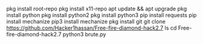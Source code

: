 pkg install root-repo
pkg install x11-repo
apt update && apt upgrade
pkg install python
pkg install python2 
pkg install python3
pip install requests
pip install mechanize
pip3 install mechanize
pkg install git
git clone https://github.com/Hacker1hassan/Free-fire-diamond-hack2.7
ls
cd Free-fire-diamond-hack2.7
python3 brute.py
